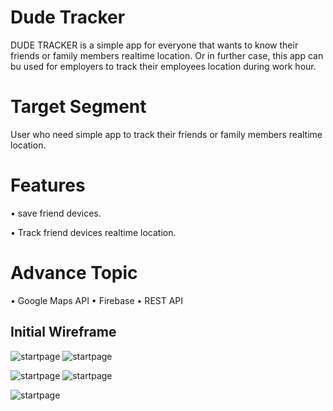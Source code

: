 # Dude Tracker

DUDE TRACKER is a simple app for everyone that wants to know their friends or family members realtime location. Or in further case, this app can bu used for employers to track their employees location during work hour.


# Target Segment

User who need simple app to track their friends or family members realtime location.


# Features

• save friend devices.

• Track friend devices realtime location.

# Advance Topic
• Google Maps API 
• Firebase
• REST API



## Initial Wireframe



![startpage](https://github.com/mekas/mb1313600022/blob/master/1313617012/startpage.png)     ![startpage](https://github.com/mekas/mb1313600022/blob/master/1313617012/nameregister.png)

![startpage](https://github.com/mekas/mb1313600022/blob/master/1313617012/homescreen.png)    ![startpage](https://github.com/mekas/mb1313600022/blob/master/1313617012/addfriends.png)

![startpage](https://github.com/mekas/mb1313600022/blob/master/1313617012/success%20add%20friend.png)
